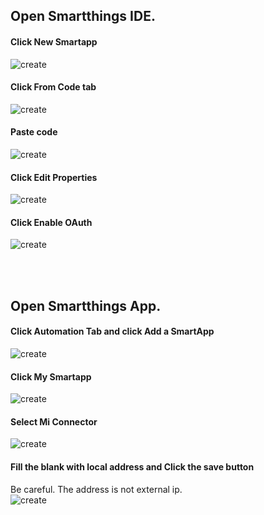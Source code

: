 ## Open Smartthings IDE.<br/>

#### Click New Smartapp<br/>
![create](../../../imgs/smartapp/create.png) 

#### Click From Code tab<br/>
![create](../../../imgs/smartapp/create2.png) 

#### Paste code<br/>
![create](../../../imgs/smartapp/create3.png) 

#### Click Edit Properties<br/>
![create](../../../imgs/smartapp/update1.png) 

#### Click Enable OAuth<br/>
![create](../../../imgs/smartapp/update2.png) 

<br/><br/>

## Open Smartthings App.<br/>

#### Click Automation Tab and click Add a SmartApp<br/>
![create](../../../imgs/smartapp/app-add1.jpg) 

#### Click My Smartapp<br/>
![create](../../../imgs/smartapp/app-add2.jpg) 

#### Select Mi Connector<br/>
![create](../../../imgs/smartapp/app-add3.jpg) 

#### Fill the blank with local address and Click the save button<br/>
Be careful. The address is not external ip.<br/>
![create](../../../imgs/smartapp/app-add4.jpg) 
